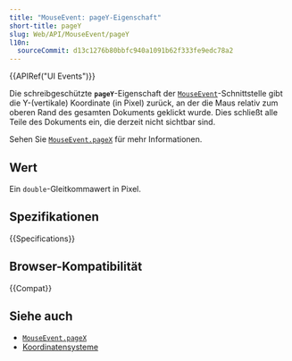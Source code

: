 ```yaml
---
title: "MouseEvent: pageY-Eigenschaft"
short-title: pageY
slug: Web/API/MouseEvent/pageY
l10n:
  sourceCommit: d13c1276b80bbfc940a1091b62f333fe9edc78a2
---
```


{{APIRef("UI Events")}}

Die schreibgeschützte **`pageY`**-Eigenschaft der [`MouseEvent`](/de/docs/Web/API/MouseEvent)-Schnittstelle gibt die Y-(vertikale) Koordinate (in Pixel) zurück, an der die Maus relativ zum oberen Rand des gesamten Dokuments geklickt wurde. Dies schließt alle Teile des Dokuments ein, die derzeit nicht sichtbar sind.

Sehen Sie [`MouseEvent.pageX`](/de/docs/Web/API/MouseEvent/pageX) für mehr Informationen.

## Wert

Ein `double`-Gleitkommawert in Pixel.

## Spezifikationen

{{Specifications}}

## Browser-Kompatibilität

{{Compat}}

## Siehe auch

- [`MouseEvent.pageX`](/de/docs/Web/API/MouseEvent/pageX)
- [Koordinatensysteme](/de/docs/Web/CSS/CSSOM_view/Coordinate_systems)
